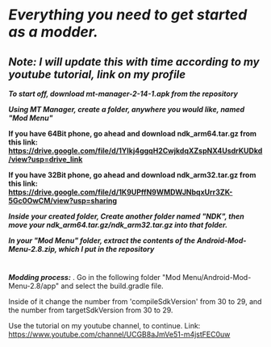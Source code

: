 # ***Everything you need to get started as a modder.***
## *Note: I will update this with time according to my youtube tutorial, link on my profile*

***To start off, download mt-manager-2-14-1.apk from the repository***

***Using MT Manager, create a folder, anywhere you would like, named "Mod Menu"***

**If you have 64Bit phone, go ahead and download ndk_arm64.tar.gz from this link: https://drive.google.com/file/d/1YIkj4ggqH2CwjkdqXZspNX4UsdrKUDkd/view?usp=drive_link** 

**If you have 32Bit phone, go ahead and download ndk_arm32.tar.gz from this link: https://drive.google.com/file/d/1K9UPffN9WMDWJNbqxUrr3ZK-5Gc0OwCM/view?usp=sharing** 

***Inside your created folder, Create another folder named "NDK", then move your ndk_arm64.tar.gz/ndk_arm32.tar.gz into that folder.***

***In your "Mod Menu" folder, extract the contents of the Android-Mod-Menu-2.8.zip, which I put in the repository***

#

***Modding process:***
.
Go in the following folder "Mod Menu/Android-Mod-Menu-2.8/app" and select the build.gradle file.


Inside of it change the number from 'compileSdkVersion' from 30 to 29, and the number from targetSdkVersion from 30 to 29.

Use the tutorial on my youtube channel, to continue.
Link: https://www.youtube.com/channel/UCGB8aJmVe51-m4jstFEC0uw
